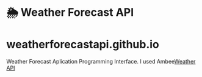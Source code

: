 # 🌦 Weather Forecast API
# weatherforecastapi.github.io

Weather Forecast Aplication Programming Interface.
I used Ambee[Weather API](https://www.getambee.com/api/weather)
